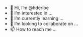 - 👋 Hi, I’m @hderibe
- 👀 I’m interested in ...
- 🌱 I’m currently learning ...
- 💞️ I’m looking to collaborate on ...
- 📫 How to reach me ...

<!---
hderibe/hderibe is a ✨ special ✨ repository because its `README.md` (this file) appears on your GitHub profile.
You can click the Preview link to take a look at your changes.
--->

